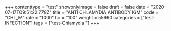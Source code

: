 +++
contenttype = "test"
showonlyimage = false
draft = false
date = "2020-07-17T09:51:22.778Z"
title = "ANTI CHLAMYDIA ANTIBODY IGM"
code = "CHL_M"
rate = "1000"
hc = "100"
weight = 55660
categories = ["test-INFECTION"]
tags = ["test-Chlamydia "]
+++

